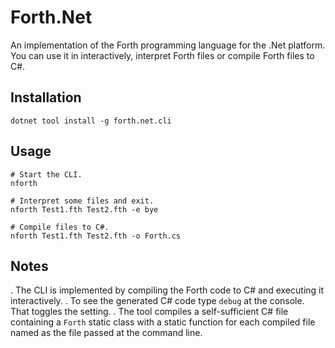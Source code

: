 # Forth.Net

An implementation of the Forth programming language for the .Net platform. You can use it in interactively, interpret Forth files or compile Forth files to C#.

## Installation

```console
dotnet tool install -g forth.net.cli
```

## Usage

```console
# Start the CLI.
nforth

# Interpret some files and exit.
nforth Test1.fth Test2.fth -e bye

# Compile files to C#.
nforth Test1.fth Test2.fth -o Forth.cs
```

## Notes

. The CLI is implemented by compiling the Forth code to C# and executing it interactively.
. To see the generated C# code type `debug` at the console. That toggles the setting.
. The tool compiles a self-sufficient C# file containing a `Forth` static class with a static function for each compiled file named as the file passed at the command line.
